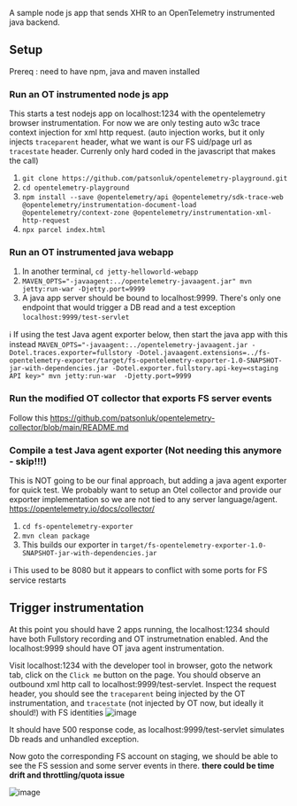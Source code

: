 A sample node js app that sends XHR to an OpenTelemetry instrumented java backend.

## Setup
Prereq : need to have npm, java and maven installed

### Run an OT instrumented node js app
This starts a test nodejs app on localhost:1234 with the opentelemetry browser instrumentation. For now we are only testing auto w3c trace context injection for xml http request. (auto injection works, but it only injects `traceparent` header, what we want is our FS uid/page url as `tracestate` header. Currenly only hard coded in the javascript that makes the call)

1. `git clone https://github.com/patsonluk/opentelemetry-playground.git`
2. `cd opentelemetry-playground`
3. `npm install --save @opentelemetry/api @opentelemetry/sdk-trace-web @opentelemetry/instrumentation-document-load @opentelemetry/context-zone @opentelemetry/instrumentation-xml-http-request`
4. `npx parcel index.html` 


### Run an OT instrumented java webapp
1. In another terminal, `cd jetty-helloworld-webapp`
2. `MAVEN_OPTS="-javaagent:../opentelemetry-javaagent.jar" mvn jetty:run-war -Djetty.port=9999`
3. A java app server should be bound to localhost:9999. There's only one endpoint that would trigger a DB read and a test exception `localhost:9999/test-servlet`

:information_source: If using the test Java agent exporter below, then start the java app with this instead `MAVEN_OPTS="-javaagent:../opentelemetry-javaagent.jar -Dotel.traces.exporter=fullstory -Dotel.javaagent.extensions=../fs-opentelemetry-exporter/target/fs-opentelemetry-exporter-1.0-SNAPSHOT-jar-with-dependencies.jar -Dotel.exporter.fullstory.api-key=<staging API key>" mvn jetty:run-war  -Djetty.port=9999`


### Run the modified OT collector that exports FS server events
Follow this https://github.com/patsonluk/opentelemetry-collector/blob/main/README.md


### Compile a test Java agent exporter (Not needing this anymore - skip!!!)
This is NOT going to be our final approach, but adding a java agent exporter for quick test. We probably want to setup an Otel collector and provide our exporter implementation so we are not tied to any server language/agent. https://opentelemetry.io/docs/collector/

1. `cd fs-opentelemetry-exporter`
2. `mvn clean package`
3. This builds our exporter in `target/fs-opentelemetry-exporter-1.0-SNAPSHOT-jar-with-dependencies.jar`

:information_source: This used to be 8080 but it appears to conflict with some ports for FS service restarts


## Trigger instrumentation
At this point you should have 2 apps running, the localhost:1234 should have both Fullstory recording and OT instrumetnation enabled. And the localhost:9999 should have OT java agent instrumentation.

Visit localhost:1234 with the developer tool in browser, goto the network tab, click on the `Click me` button on the page. You should observe an outbound xml http call to localhost:9999/test-servlet. Inspect the request header, you should see the `traceparent` being injected by the OT instrumentation, and `tracestate` (not injected by OT now, but ideally it should!) with FS identities
![image](https://user-images.githubusercontent.com/2895902/200657394-f34675c7-915b-45eb-ab6b-7f694f3947d8.png)

It should have 500 response code, as localhost:9999/test-servlet simulates Db reads and unhandled exception.

Now goto the corresponding FS account on staging, we should be able to see the FS session and some server events in there. **there could be time drift and throttling/quota issue**

![image](https://user-images.githubusercontent.com/2895902/200657802-2c4f59aa-1a24-4be8-8452-02cdf42cbea8.png)


